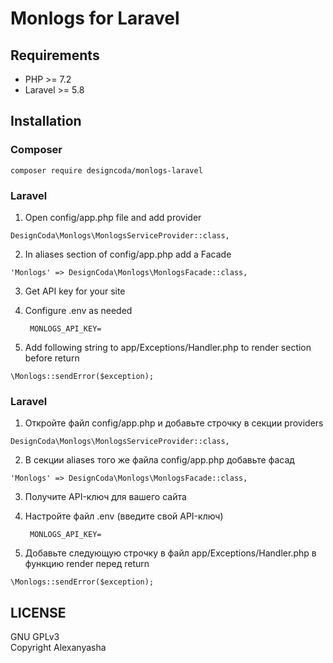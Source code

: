 # Monlogs for Laravel

## Requirements
- PHP >= 7.2
- Laravel >= 5.8

## Installation

### Composer
```
composer require designcoda/monlogs-laravel
```

### Laravel

1. Open config/app.php file and add provider
```
DesignCoda\Monlogs\MonlogsServiceProvider::class,
```

2. In aliases section of config/app.php add a Facade
```
'Monlogs' => DesignCoda\Monlogs\MonlogsFacade::class,
```

3. Get API key for your site

4. Configure .env as needed

        MONLOGS_API_KEY=

5. Add following string to app/Exceptions/Handler.php to render section before return
```
\Monlogs::sendError($exception);
```


### Laravel

1. Откройте файл config/app.php и добавьте строчку в секции providers
```
DesignCoda\Monlogs\MonlogsServiceProvider::class,
```

2. В секции aliases того же файла config/app.php добавьте фасад
```
'Monlogs' => DesignCoda\Monlogs\MonlogsFacade::class,
```

3. Получите API-ключ для вашего сайта

4. Настройте файл .env (введите свой API-ключ)

        MONLOGS_API_KEY=

5. Добавьте следующую строчку в файл app/Exceptions/Handler.php в функцию render перед return
```
\Monlogs::sendError($exception);
```


## LICENSE
GNU GPLv3  
Copyright Alexanyasha